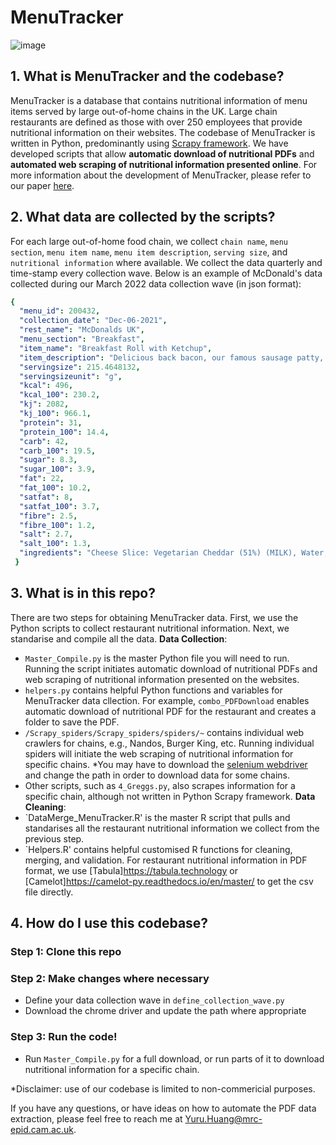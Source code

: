 # MenuTracker

![image](https://user-images.githubusercontent.com/17410816/157275881-309938b3-3972-4b26-a97a-346583d95aad.png)


## 1. What is MenuTracker and the codebase? 
MenuTracker is a database that contains nutritional information of menu items served by large out-of-home chains in the UK. Large chain restaurants are defined as those with over 250 employees that provide nutritional information on their websites. The codebase of MenuTracker is written in Python, predominantly using <a href='https://scrapy.org/'> Scrapy framework</a>. We have developed scripts that allow **automatic download of nutritional PDFs** and **automated web scraping of nutritional information presented online**. For more information about the development of MenuTracker, please refer to our paper <a href='/'>here</a>. 

## 2. What data are collected by the scripts?

For each large out-of-home food chain, we collect `chain name`, `menu section`, `menu item name`, `menu item description`, `serving size`, and `nutritional information` where available. We collect the data quarterly and time-stamp every collection wave. Below is an example of McDonald's data collected during our March 2022 data collection wave (in json format): 

```yaml
{
  "menu_id": 200432,
  "collection_date": "Dec-06-2021",
  "rest_name": "McDonalds UK",
  "menu_section": "Breakfast",
  "item_name": "Breakfast Roll with Ketchup",
  "item_description": "Delicious back bacon, our famous sausage patty, cheese and a freshly cracked free-range egg. All in a soft white roll with ketchup.",
  "servingsize": 215.4648132,
  "servingsizeunit": "g",
  "kcal": 496,
  "kcal_100": 230.2,
  "kj": 2082,
  "kj_100": 966.1,
  "protein": 31,
  "protein_100": 14.4,
  "carb": 42,
  "carb_100": 19.5,
  "sugar": 8.3,
  "sugar_100": 3.9,
  "fat": 22,
  "fat_100": 10.2,
  "satfat": 8,
  "satfat_100": 3.7,
  "fibre": 2.5,
  "fibre_100": 1.2,
  "salt": 2.7,
  "salt_100": 1.3,
  "ingredients": "Cheese Slice: Vegetarian Cheddar (51%) (MILK), Water, Vegetarian Cheese (9%) (MILK), Whey Powder (MILK), Butter (MILK), Emulsifying Salts (Trisodium Citrate, Citric Acid), Milk Proteins (MILK), Natural Cheese Flavouring (MILK), Salt, Colours  (Beta Carotene, Paprika Extract), Anti-Caking Agent (Sunflower Lecithin).TBCBuns - Breakfast: WHEAT Flour (contains Calcium Carbonate, Iron, Niacin, Thiamine), Water, Sugar, Rapeseed Oil, Fermented WHEAT Bran Sourdough, Salt, Yeast, Emulsifier (Mono- and Diacetyl Tartaric Acid Esters of Mono- and Diglycerides of Fatty Acids, Antioxidant (Ascorbic Acid).Allergy Advice:For allergens, including cereals containing gluten, see ingredients in BOLD.May also contain SESAME Seeds.No changeSausage Patty: Pork (97%), Salt, Dextrose, Herb and Herb Extract, Glucose Syrup, Spice, Yeast Extract.tbcBack Bacon: Pork, Salt, Preservative (Sodium Nitrite), Antioxidant (Sodium Ascorbate).Made with more than 140g of pork per 100g of finished product.TBCEggs - Free Range: Free Range EGG.Ketchup Bib: 66% Tomato Puree (equivalent to 184g Tomatoes\/100g Ketchup), Glucose-Fructose Syrup, Spirit Vinegar, Salt, Spice Extracts. TBC"
 }

```

## 3. What is in this repo? 
There are two steps for obtaining MenuTracker data. First, we use the Python scripts to collect restaurant nutritional information. Next, we standarise and compile all the data. 
**Data Collection**:
-  `Master_Compile.py` is the master Python file you will need to run. Running the script initiates automatic download of nutritional PDFs and web scraping of nutritional information presented on the websites. 
-  `helpers.py` contains helpful Python functions and variables for MenuTracker data cllection. For example, `combo_PDFDownload` enables automatic download of nutritional PDF for the restaurant and creates a folder to save the PDF. 
-  `/Scrapy_spiders/Scrapy_spiders/spiders/~` contains individual web crawlers for chains, e.g., Nandos, Burger King, etc. Running individual spiders will initiate the web scraping of nutritional information for specific chains. *You may have to download the <a href='https://selenium-python.readthedocs.io/installation.html#drivers'>selenium webdriver </a> and change the path in order to download data for some chains. 
-  Other scripts, such as `4_Greggs.py`, also scrapes information for a specific chain, although not written in Python Scrapy framework. 
**Data Cleaning**: 
- `DataMerge_MenuTracker.R' is the master R script that pulls and standarises all the restaurant nutritional information we collect from the previous step. 
- `Helpers.R' contains helpful customised R functions for cleaning, merging, and validation. 
For restaurant nutritional information in PDF format, we use [Tabula]https://tabula.technology or [Camelot]https://camelot-py.readthedocs.io/en/master/ to get the csv file directly. 

## 4. How do I use this codebase? 
### Step 1: Clone this repo 
### Step 2: Make changes where necessary
- Define your data collection wave in `define_collection_wave.py`
- Download the chrome driver and update the path where appropriate 
### Step 3: Run the code!
- Run `Master_Compile.py` for a full download, or run parts of it to download nutritional information for a specific chain.

*Disclaimer: use of our codebase is limited to non-commericial purposes. 

If you have any questions, or have ideas on how to automate the PDF data extraction, please feel free to reach me at Yuru.Huang@mrc-epid.cam.ac.uk.

